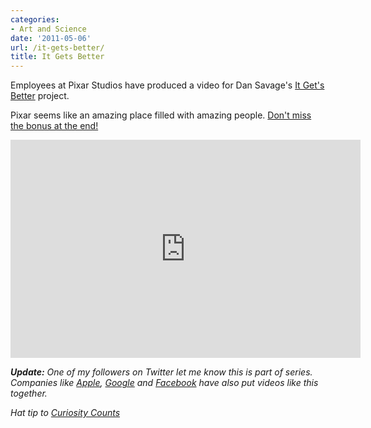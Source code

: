 ```yaml
---
categories:
- Art and Science
date: '2011-05-06'
url: /it-gets-better/
title: It Gets Better
---
```


Employees at Pixar Studios have produced a video for Dan Savage's <a href="http://www.itgetsbetter.org/">It Get's Better</a> project.

Pixar seems like an amazing place filled with amazing people. <a href="https://www.youtube.com/watch?v=BeZiF_BJ3ss">Don't miss the bonus at the end!</a>

<p align="center"><iframe width="560" height="349" src="https://www.youtube.com/embed/BeZiF_BJ3ss?rel=0" frameborder="0" allowfullscreen></iframe></p>

<em><strong>Update:</strong> One of my followers on Twitter let me know this is part of series. Companies like <a href="https://www.youtube.com/watch?v=iWYqsaJk_U8">Apple</a>, <a href="https://www.youtube.com/watch?v=pYLs4NCgvNU">Google</a> and <a href="https://www.youtube.com/watch?v=iPg02qjL40g">Facebook</a> have also put videos like this together.</em>

<em>Hat tip to <a href="http://curiositycounts.com/post/5186860483/love-pixar-the-animation-powerhouse-joins-dan">Curiosity Counts</a></em>